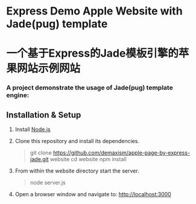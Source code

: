 # Express Demo Apple Website with Jade(pug) template
# 一个基于Express的Jade模板引擎的苹果网站示例网站

### A project demonstrate the usage of Jade(pug) template engine:

## Installation & Setup
1. Install [Node.js](https://nodejs.org/)
2. Clone this repository and install its dependencies.
    
    > git clone https://github.com/demaxism/apple-page-by-express-jade.git website
    > cd website
    > npm install

3. From within the website directory start the server.

    > node server.js
  
4. Open a browser window and navigate to: [http://localhost:3000](http://localhost:3000)